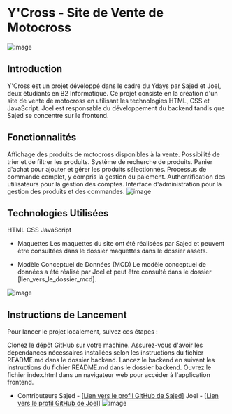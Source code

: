 # Y'Cross - Site de Vente de Motocross

![image](https://github.com/Joel-happy/Y-Cross/assets/112949717/078eb266-a282-4345-b413-e3e9a25ffa0d)

## Introduction
Y'Cross est un projet développé dans le cadre du Ydays par Sajed et Joel, deux étudiants en B2 Informatique. Ce projet consiste en la création d'un site de vente de motocross en utilisant les technologies HTML, CSS et JavaScript. Joel est responsable du développement du backend tandis que Sajed se concentre sur le frontend.

## Fonctionnalités
Affichage des produits de motocross disponibles à la vente.
Possibilité de trier et de filtrer les produits.
Système de recherche de produits.
Panier d'achat pour ajouter et gérer les produits sélectionnés.
Processus de commande complet, y compris la gestion du paiement.
Authentification des utilisateurs pour la gestion des comptes.
Interface d'administration pour la gestion des produits et des commandes.
![image](https://github.com/Joel-happy/Y-Cross/assets/112949717/5e70cb05-8a1b-422f-a430-802bf195e94d)

## Technologies Utilisées
HTML
CSS
JavaScript

- Maquettes
Les maquettes du site ont été réalisées par Sajed et peuvent être consultées dans le dossier maquettes dans le dossier assets.

- Modèle Conceptuel de Données (MCD)
Le modèle conceptuel de données a été réalisé par Joel et peut être consulté dans le dossier [lien_vers_le_dossier_mcd].

![image](https://github.com/Joel-happy/Y-Cross/assets/112949717/5521353d-aa4b-472c-8ca7-295b9c18ca3b)

## Instructions de Lancement
Pour lancer le projet localement, suivez ces étapes :

Clonez le dépôt GitHub sur votre machine.
Assurez-vous d'avoir les dépendances nécessaires installées selon les instructions du fichier README.md dans le dossier backend.
Lancez le backend en suivant les instructions du fichier README.md dans le dossier backend.
Ouvrez le fichier index.html dans un navigateur web pour accéder à l'application frontend.

- Contributeurs
Sajed - [[Lien vers le profil GitHub de Sajed](https://github.com/Sajedd)]
Joel - [[Lien vers le profil GitHub de Joel](https://github.com/Joel-happy/)]
![image](https://github.com/Joel-happy/Y-Cross/assets/112949717/df200ef8-3c31-403d-840a-629ddc919367)

